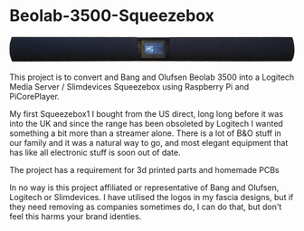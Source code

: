 # Beolab-3500-Squeezebox

![Alt text](./ImageHighRes.jpg?raw=true "Beo3500 Squeezebox")

This project is to convert and Bang and Olufsen Beolab 3500 into a Logitech Media Server / Slimdevices Squeezebox using Raspberry Pi and PiCorePlayer.

My first Squeezebox1 I bought from the US direct, long long before it was into the UK and since the range has been obsoleted by Logitech I wanted something a bit more than a streamer alone. There is a lot of B&O stuff in our family and it was a natural way to go, and most elegant equipment that has like all electronic stuff is soon out of date.

The project has a requirement for 3d printed parts and homemade PCBs

In no way is this project affiliated or representative of Bang and Olufsen, Logitech or Slimdevices. I have utilised the logos in my fascia designs, but if they need removing as companies sometimes do, I can do that, but don't feel this harms your brand identies. 




